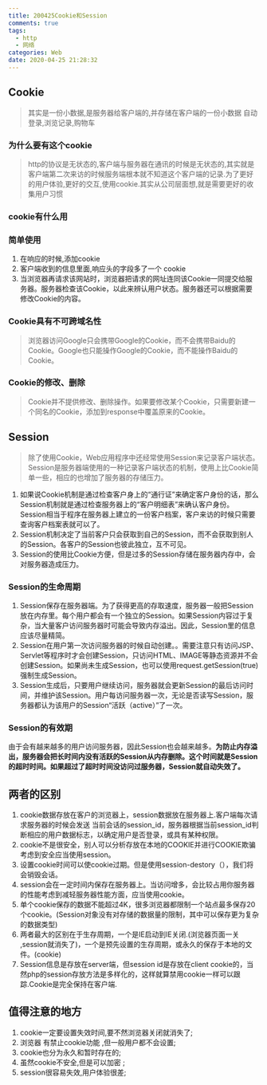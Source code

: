 ```yaml
---
title: 200425Cookie和Session
comments: true
tags:
  - http
  - 网络
categories: Web
date: 2020-04-25 21:28:32
---
```

## Cookie
> 其实是一份小数据,是服务器给客户端的,并存储在客户端的一份小数据
> 自动登录,浏览记录,购物车
### 为什么要有这个cookie
> http的协议是无状态的,客户端与服务器在通讯的时候是无状态的,其实就是客户端第二次来访的时候服务端根本就不知道这个客户端的记录.为了更好的用户体验,更好的交互,使用cookie.其实从公司层面想,就是需要更好的收集用户习惯
### cookie有什么用
### 简单使用
1. 在响应的时候,添加cookie
2. 客户端收到的信息里面,响应头的字段多了一个 cookie
3. 当浏览器再请求该网站时，浏览器把请求的网址连同该Cookie一同提交给服务器。服务器检查该Cookie，以此来辨认用户状态。服务器还可以根据需要修改Cookie的内容。


### Cookie具有不可跨域名性
>浏览器访问Google只会携带Google的Cookie，而不会携带Baidu的Cookie。Google也只能操作Google的Cookie，而不能操作Baidu的Cookie。
###  Cookie的修改、删除
> Cookie并不提供修改、删除操作。如果要修改某个Cookie，只需要新建一个同名的Cookie，添加到response中覆盖原来的Cookie。
## Session
>除了使用Cookie，Web应用程序中还经常使用Session来记录客户端状态。Session是服务器端使用的一种记录客户端状态的机制，使用上比Cookie简单一些，相应的也增加了服务器的存储压力。
1. 如果说Cookie机制是通过检查客户身上的“通行证”来确定客户身份的话，那么Session机制就是通过检查服务器上的“客户明细表”来确认客户身份。Session相当于程序在服务器上建立的一份客户档案，客户来访的时候只需要查询客户档案表就可以了。
2. Session机制决定了当前客户只会获取到自己的Session，而不会获取到别人的Session。各客户的Session也彼此独立，互不可见。
3. Session的使用比Cookie方便，但是过多的Session存储在服务器内存中，会对服务器造成压力。

### Session的生命周期
1. Session保存在服务器端。为了获得更高的存取速度，服务器一般把Session放在内存里。每个用户都会有一个独立的Session。如果Session内容过于复杂，当大量客户访问服务器时可能会导致内存溢出。因此，Session里的信息应该尽量精简。
2. Session在用户第一次访问服务器的时候自动创建。。需要注意只有访问JSP、Servlet等程序时才会创建Session，只访问HTML、IMAGE等静态资源并不会创建Session。如果尚未生成Session，也可以使用request.getSession(true)强制生成Session。
3. Session生成后，只要用户继续访问，服务器就会更新Session的最后访问时间，并维护该Session。用户每访问服务器一次，无论是否读写Session，服务器都认为该用户的Session“活跃（active）”了一次。

### Session的有效期
由于会有越来越多的用户访问服务器，因此Session也会越来越多。**为防止内存溢出，服务器会把长时间内没有活跃的Session从内存删除。这个时间就是Session的超时时间。如果超过了超时时间没访问过服务器，Session就自动失效了。**

## 两者的区别
1. cookie数据存放在客户的浏览器上，session数据放在服务器上.客户端每次请求服务器的时候会发送 当前会话的session_id，服务器根据当前session_id判断相应的用户数据标志，以确定用户是否登录，或具有某种权限。
2. cookie不是很安全，别人可以分析存放在本地的COOKIE并进行COOKIE欺骗考虑到安全应当使用session。
3. 设置cookie时间可以使cookie过期。但是使用session-destory（），我们将会销毁会话。
4. session会在一定时间内保存在服务器上。当访问增多，会比较占用你服务器的性能考虑到减轻服务器性能方面，应当使用cookie。
5. 单个cookie保存的数据不能超过4K，很多浏览器都限制一个站点最多保存20个cookie。(Session对象没有对存储的数据量的限制，其中可以保存更为复杂的数据类型)
6.  两者最大的区别在于生存周期，一个是IE启动到IE关闭.(浏览器页面一关 ,session就消失了)，一个是预先设置的生存周期，或永久的保存于本地的文件。(cookie)
7.  Session信息是存放在server端，但session id是存放在client cookie的，当然php的session存放方法是多样化的，这样就算禁用cookie一样可以跟踪.Cookie是完全保持在客户端.


## 值得注意的地方
1. cookie一定要设置失效时间,要不然浏览器关闭就消失了;
2. 浏览器 有禁止cookie功能 ,但一般用户都不会设置;
3. cookie也分为永久和暂时存在的;
4. 虽然cookie不安全,但是可以加密 ;
5. session很容易失效,用户体验很差;